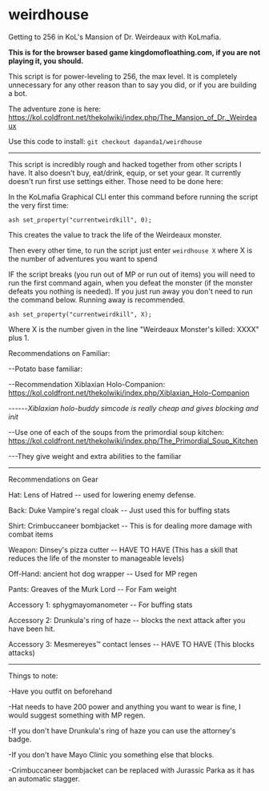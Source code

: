 # weirdhouse
Getting to 256 in KoL's Mansion of Dr. Weirdeaux with KoLmafia. 

**This is for the browser based game kingdomofloathing.com, if you are not playing it, you should.**

This script is for power-leveling to 256, the max level. It is completely unnecessary for any other reason than to say you did, or if you are building a bot.

The adventure zone is here:
https://kol.coldfront.net/thekolwiki/index.php/The_Mansion_of_Dr._Weirdeaux

Use this code to install:
`git checkout dapanda1/weirdhouse`

---
This script is incredibly rough and hacked together from other scripts I have. It also doesn't buy, eat/drink, equip, or set your gear. It currently doesn't run first use settings either. Those need to be done here:

In the KoLmafia Graphical CLI enter this command before running the script the very first time:

`ash set_property("currentweirdkill", 0);`

This creates the value to track the life of the Weirdeaux monster.

Then every other time, to run the script just enter `weirdhouse X` where X is the number of adventures you want to spend

IF the script breaks (you run out of MP or run out of items) you will need to run the first command again, when you defeat the monster (if the monster defeats you nothing is needed). If you just run away you don't need to run the command below. Running away is recommended.

`ash set_property("currentweirdkill", X);`

Where X is the number given in the line "Weirdeaux Monster's killed: XXXX" plus 1.

Recommendations on Familiar:

--Potato base familiar: 

--Recommendation Xiblaxian Holo-Companion: https://kol.coldfront.net/thekolwiki/index.php/Xiblaxian_Holo-Companion

------_Xiblaxian holo-buddy simcode is really cheap and gives blocking and init_

--Use one of each of the soups from the primordial soup kitchen: https://kol.coldfront.net/thekolwiki/index.php/The_Primordial_Soup_Kitchen

---They give weight and extra abilities to the familiar

---
Recommendations on Gear

Hat:		Lens of Hatred	-- used for lowering enemy defense.

Back:		Duke Vampire's regal cloak	-- Just used this for buffing stats

Shirt:		Crimbuccaneer bombjacket -- This is for dealing more damage with combat items

Weapon:		Dinsey's pizza cutter -- HAVE TO HAVE (This has a skill that reduces the life of the monster to manageable levels)

Off-Hand:		ancient hot dog wrapper	-- Used for MP regen

Pants:		Greaves of the Murk Lord -- For Fam weight

Accessory 1:		sphygmayomanometer	-- For buffing stats

Accessory 2:		Drunkula's ring of haze	-- blocks the next attack after you have been hit.

Accessory 3:		Mesmereyes™ contact lenses -- HAVE TO HAVE (This blocks attacks)

---
Things to note:

-Have you outfit on beforehand

-Hat needs to have 200 power and anything you want to wear is fine, I would suggest something with MP regen.

-If you don't have Drunkula's ring of haze you can use the attorney's badge.

-If you don't have Mayo Clinic you something else that blocks.

-Crimbuccaneer bombjacket can be replaced with Jurassic Parka as it has an automatic stagger.
